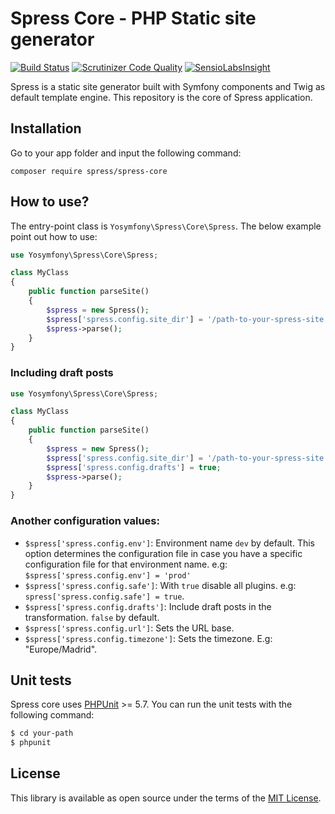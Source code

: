 Spress Core - PHP Static site generator
=======================================

[![Build Status](https://travis-ci.org/spress/spress.png?branch=master)](https://travis-ci.org/spress/spress)
[![Scrutinizer Code Quality](https://scrutinizer-ci.com/g/spress/spress/badges/quality-score.png?b=master)](https://scrutinizer-ci.com/g/spress/spress/?branch=master)
[![SensioLabsInsight](https://insight.sensiolabs.com/projects/1ea79d8e-894d-4cf5-8f64-c941376b3f77/mini.png)](https://insight.sensiolabs.com/projects/1ea79d8e-894d-4cf5-8f64-c941376b3f77)

Spress is a static site generator built with Symfony components and Twig as
default template engine. This repository is the core of Spress application.

Installation
------------
Go to your app folder and input the following command:

```batch
composer require spress/spress-core
```

How to use?
-----------
The entry-point class is `Yosymfony\Spress\Core\Spress`. The below example
point out how to use:

```php
use Yosymfony\Spress\Core\Spress;

class MyClass
{
    public function parseSite()
    {
        $spress = new Spress();
        $spress['spress.config.site_dir'] = '/path-to-your-spress-site';
        $spress->parse();
    }
}
```

### Including draft posts
```php
use Yosymfony\Spress\Core\Spress;

class MyClass
{
    public function parseSite()
    {
        $spress = new Spress();
        $spress['spress.config.site_dir'] = '/path-to-your-spress-site';
        $spress['spress.config.drafts'] = true;
        $spress->parse();
    }
}
```

### Another configuration values:

* `$spress['spress.config.env']`: Environment name `dev` by default. This option determines the configuration file in case you have a specific configuration file for that environment name. e.g: `$spress['spress.config.env'] = 'prod'`
* `$spress['spress.config.safe']`: With `true` disable all plugins. e.g: `spress['spress.config.safe'] = true`.
* `$spress['spress.config.drafts']`: Include draft posts in the transformation. `false` by default.
* `$spress['spress.config.url']`: Sets the URL base.
* `$spress['spress.config.timezone']`: Sets the timezone. E.g: "Europe/Madrid".

Unit tests
----------

Spress core uses [PHPUnit](https://phpunit.de) >= 5.7. You can run the unit tests with
the following command:

```bash
$ cd your-path
$ phpunit
```

License
-------

This library is available as open source under the terms of the
[MIT License](http://opensource.org/licenses/MIT).
